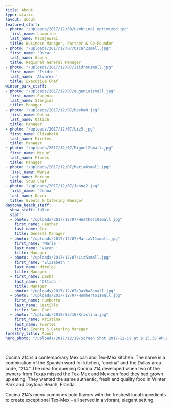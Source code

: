 ```yaml
---
title: About
type: static
layout: about
featured_staff:
- photo: "/uploads/2017/12/08/Lambrine1_optimized.jpg"
  first_name: Lambrine
  last_name: Macejewski
  title: Business Manager, Partner & Co-Founder
- photo: "/uploads/2017/12/07/Oscar2small.jpg"
  first_name: 'Oscar '
  last_name: Gaona
  title: Regional General Manager
- photo: "/uploads/2017/12/07/Isidro6small.jpg"
  first_name: 'Isidro '
  last_name: 'Alvarez '
  title: Executive Chef
winter_park_staff:
- photo: "/uploads/2017/12/07/eugenia1small.jpg"
  first_name: Eugenia
  last_name: Stergios
  title: Manager
- photo: "/uploads/2017/12/07/Dasha8.jpg"
  first_name: Dasha
  last_name: Ottich
  title: Manager
- photo: "/uploads/2017/12/07/Liz5.jpg"
  first_name: Elizabeth
  last_name: Mireles
  title: Manager
- photo: "/uploads/2017/12/07/Miguel2small.jpg"
  first_name: Miguel
  last_name: Flores
  title: Manager
- photo: "/uploads/2017/12/07/Maria6small.jpg"
  first_name: Maria
  last_name: Moreno
  title: Sous Chef
- photo: "/uploads/2017/12/07/Jenna2.jpg"
  first_name: 'Jenna '
  last_name: Dever
  title: Events & Catering Manager
daytona_beach_staff:
  show_staff: false
  staff:
  - photo: "/uploads/2017/12/07/Heather10small.jpg"
    first_name: Heather
    last_name: Cox
    title: General Manager
  - photo: "/uploads/2017/12/07/MariaV11small.jpg"
    first_name: 'Maria '
    last_name: 'Varon '
    title: Manager
  - photo: "/uploads/2017/12/07/Liz5small.jpg"
    first_name: 'Elizabeth '
    last_name: Mireles
    title: Manager
  - first_name: Dasha
    last_name: 'Ottich '
    title: Manager
    photo: "/uploads/2017/12/07/Dasha8small.jpg"
  - photo: "/uploads/2017/12/07/Humberto1small.jpg"
    first_name: Humberto
    last_name: Castillo
    title: Sous Chef
  - photo: "/uploads/2018/05/16/Kristina.jpg"
    first_name: Kristina
    last_name: Fuertes
    title: Events & Catering Manager
forestry_title: About
hero_photo: "/uploads/2017/12/19/Screen Shot 2017-12-19 at 9.15.38 AM.png"

---
```

Cocina 214 is a contemporary Mexican and Tex-Mex kitchen. The name is a combination of the Spanish word for kitchen, “cocina” and the Dallas area code, “214.” The idea for opening Cocina 214 developed when two of the owners from Texas missed the Tex-Mex and Mexican food they had grown up eating. They wanted the same authentic, fresh and quality food in Winter Park and Daytona Beach, Florida.

Cocina 214’s menu combines bold flavors with the freshest local ingredients to create exceptional Tex-Mex – all served in a vibrant, elegant setting.